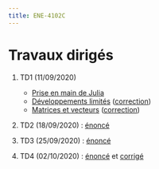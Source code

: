```yaml
---
title: ENE-4102C
---
```


# Travaux dirigés

1. TD1 (11/09/2020)

	* [Prise en main de Julia](td1/part1.html)
	* [Développements limités](td1/part2.html) ([correction](td1/correction/part2.html))
	* [Matrices et vecteurs](td1/part3.html) ([correction](td1/correction/part3.html))

1. TD2 (18/09/2020) : [énoncé](td2/énoncé.html)
1. TD3 (25/09/2020) : [énoncé](td3/énoncé.html)
1. TD4 (02/10/2020) : [énoncé](td4/énoncé.html) et [corrigé](td4/corrigé.html)

